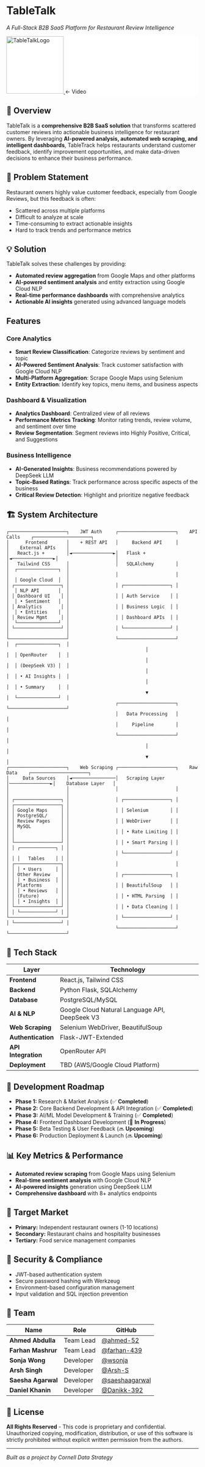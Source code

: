# **TableTalk**             
*A Full-Stack B2B SaaS Platform for Restaurant Review Intelligence*  

<div align="left" style="background-color: white;">
  <a href="https://github.com/user-attachments/assets/05facea7-2acd-4e3e-b57f-9bf70fa7fb23">
    <img src="frontend/public/logowtext.png" alt="TableTalkLogo" width="150"/>
  </a>
  ← Video
</div>


## **📌 Overview**
TableTalk is a **comprehensive B2B SaaS solution** that transforms scattered customer reviews into actionable business intelligence for restaurant owners. By leveraging **AI-powered analysis, automated web scraping, and intelligent dashboards**, TableTrack helps restaurants understand customer feedback, identify improvement opportunities, and make data-driven decisions to enhance their business performance.

## **🎯 Problem Statement**
Restaurant owners highly value customer feedback, especially from Google Reviews, but this feedback is often:
- Scattered across multiple platforms
- Difficult to analyze at scale
- Time-consuming to extract actionable insights
- Hard to track trends and performance metrics

## **💡 Solution**
TableTalk solves these challenges by providing:
- **Automated review aggregation** from Google Maps and other platforms
- **AI-powered sentiment analysis** and entity extraction using Google Cloud NLP
- **Real-time performance dashboards** with comprehensive analytics
- **Actionable AI insights** generated using advanced language models

## Features

### Core Analytics
- **Smart Review Classification**: Categorize reviews by sentiment and topic  
- **AI-Powered Sentiment Analysis**: Track customer satisfaction with Google Cloud NLP  
- **Multi-Platform Aggregation**: Scrape Google Maps using Selenium  
- **Entity Extraction**: Identify key topics, menu items, and business aspects  

### Dashboard & Visualization
- **Analytics Dashboard**: Centralized view of all reviews  
- **Performance Metrics Tracking**: Monitor rating trends, review volume, and sentiment over time  
- **Review Segmentation**: Segment reviews into Highly Positive, Critical, and Suggestions  


### Business Intelligence
- **AI-Generated Insights**: Business recommendations powered by DeepSeek LLM  
- **Topic-Based Ratings**: Track performance across specific aspects of the business  
- **Critical Review Detection**: Highlight and prioritize negative feedback  
 


## **🏗 System Architecture**

```
┌─────────────────────┐    JWT Auth     ┌─────────────────────┐    API Calls    ┌─────────────────────┐
│      Frontend       │    + REST API   │     Backend API     │                 │    External APIs    │
│   React.js +        │◄───────────────►│   Flask +           │◄───────────────►│                     │
│   Tailwind CSS      │                 │   SQLAlchemy        │                 │  ┌───────────────┐  │
│                     │                 │                     │                 │  │ Google Cloud  │  │
│ ┌─────────────────┐ │                 │ ┌─────────────────┐ │                 │  │ NLP API       │  │
│ │ Dashboard UI    │ │                 │ │ Auth Service    │ │                 │  │ • Sentiment   │  │
│ │ Analytics       │ │                 │ │ Business Logic  │ │                 │  │ • Entities    │  │
│ │ Review Mgmt     │ │                 │ │ Dashboard APIs  │ │                 │  └───────────────┘  │
│ └─────────────────┘ │                 │ └─────────────────┘ │                 │                     │
└─────────────────────┘                 └─────────────────────┘                 │  ┌───────────────┐  │
                                                   │                             │  │ OpenRouter    │  │
                                                   │                             │  │ (DeepSeek V3) │  │
                                                   │                             │  │ • AI Insights │  │
                                                   │                             │  │ • Summary     │  │
                                                   ▼                             │  └───────────────┘  │
                                        ┌─────────────────────┐                 └─────────────────────┘
                                        │   Data Processing   │                            │
                                        │     Pipeline        │                            │
                                        └─────────────────────┘                            │
                                                   │                                       │
                                                   ▼                                       │
┌─────────────────────┐    Web Scraping ┌─────────────────────┐    Raw Data    ┌─────────────────────┐
│     Data Sources    │◄────────────────│   Scraping Layer   │───────────────►│    Database Layer   │
│                     │                 │                     │                 │                     │
│ ┌─────────────────┐ │                 │ ┌─────────────────┐ │                 │ ┌─────────────────┐ │
│ │ Google Maps     │ │                 │ │ Selenium        │ │                 │ │ PostgreSQL/     │ │
│ │ Review Pages    │ │                 │ │ WebDriver       │ │                 │ │ MySQL           │ │
│ │                 │ │                 │ │ • Rate Limiting │ │                 │ │                 │ │
│ └─────────────────┘ │                 │ │ • Smart Parsing │ │                 │ │ ┌─────────────┐ │ │
│                     │                 │ └─────────────────┘ │                 │ │ │   Tables    │ │ │
│ ┌─────────────────┐ │                 │                     │                 │ │ │ • Users     │ │ │
│ │ Other Review    │ │                 │ ┌─────────────────┐ │                 │ │ │ • Business  │ │ │
│ │ Platforms       │ │                 │ │ BeautifulSoup   │ │                 │ │ │ • Reviews   │ │ │
│ │ (Future)        │ │                 │ │ • HTML Parsing  │ │                 │ │ │ • Insights  │ │ │
│ └─────────────────┘ │                 │ │ • Data Cleaning │ │                 │ │ └─────────────┘ │ │
└─────────────────────┘                 │ └─────────────────┘ │                 │ └─────────────────┘ │
                                        └─────────────────────┘                 └─────────────────────┘
```


## **📐 Tech Stack**

| **Layer**           | **Technology** |
|---------------------|----------------|
| **Frontend**        | React.js, Tailwind CSS |
| **Backend**         | Python Flask, SQLAlchemy |
| **Database**        | PostgreSQL/MySQL |
| **AI & NLP**        | Google Cloud Natural Language API, DeepSeek V3 |
| **Web Scraping**    | Selenium WebDriver, BeautifulSoup |
| **Authentication** | Flask-JWT-Extended |
| **API Integration** | OpenRouter API |
| **Deployment**      | TBD (AWS/Google Cloud Platform) |


## **📅 Development Roadmap**

- **Phase 1:** Research & Market Analysis (✅ **Completed**)
- **Phase 2:** Core Backend Development & API Integration (✅ **Completed**)
- **Phase 3:** AI/ML Model Development & Training (✅ **Completed**)
- **Phase 4:** Frontend Dashboard Development (🔄 **In Progress**)
- **Phase 5:** Beta Testing & User Feedback (🔜 **Upcoming**)
- **Phase 6:** Production Deployment & Launch (🔜 **Upcoming**)

## **📊 Key Metrics & Performance**
- **Automated review scraping** from Google Maps using Selenium
- **Real-time sentiment analysis** with Google Cloud NLP
- **AI-powered insights** generation using DeepSeek LLM
- **Comprehensive dashboard** with 8+ analytics endpoints

## **🎯 Target Market**
- **Primary:** Independent restaurant owners (1-10 locations)
- **Secondary:** Restaurant chains and hospitality businesses
- **Tertiary:** Food service management companies

## **🔐 Security & Compliance**
- JWT-based authentication system
- Secure password hashing with Werkzeug
- Environment-based configuration management
- Input validation and SQL injection prevention

## **👥 Team**

| **Name**            | **Role**             |  **GitHub**    |
|--------------------|-----------------------|---------------|
| **Ahmed Abdulla**   | Team Lead  | [@ahmed-52](https://github.com/ahmed-52) |
| **Farhan Mashrur**  | Team Lead  | [@farhan-439](https://github.com/farhan-439) |
| **Sonja Wong**      | Developer  | [@wsonja](https://github.com/wsonja) |
| **Arsh Singh**      | Developer  | [@Arsh-S](https://github.com/Arsh-S) |
| **Saesha Agarwal**  | Developer  | [@saeshaagarwal](https://github.com/saeshaagarwal) |
| **Daniel Khanin**   | Developer  | [@Danikk-392](https://github.com/Danikk392) |

## **📄 License**
**All Rights Reserved** - This code is proprietary and confidential. Unauthorized copying, modification, distribution, or use of this software is strictly prohibited without explicit written permission from the authors.


---
*Built as a project by Cornell Data Strategy*
